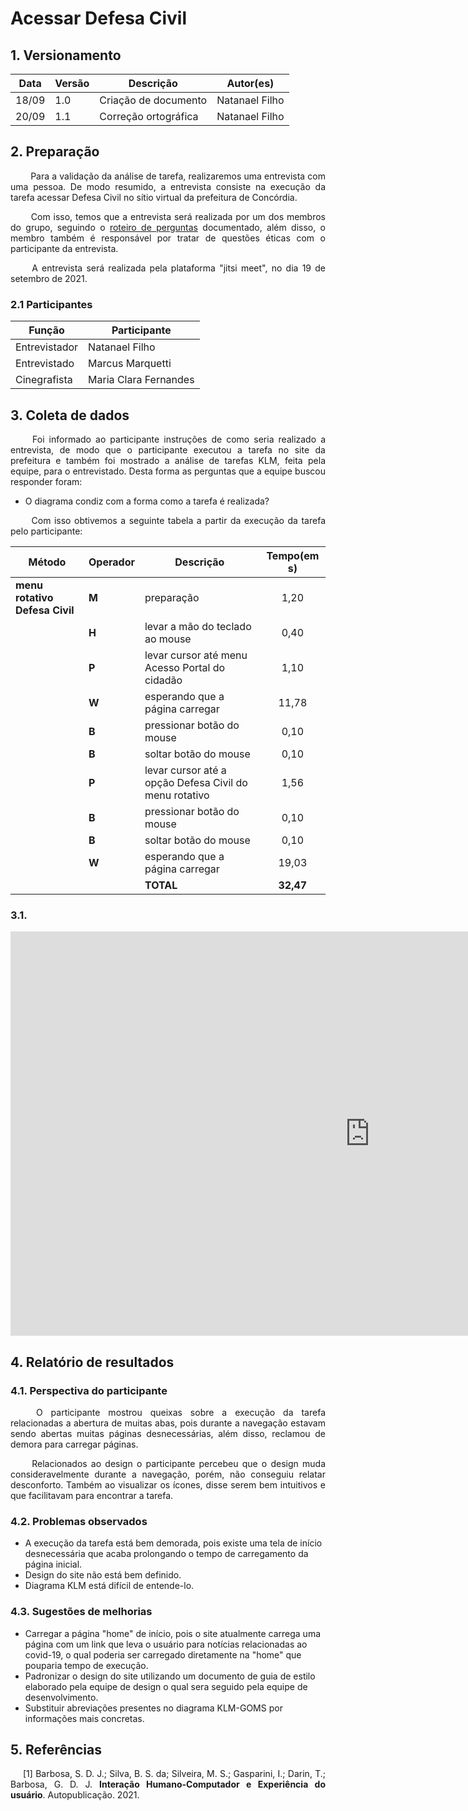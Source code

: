 # Acessar Defesa Civil

## 1. Versionamento
|Data|Versão|Descrição|Autor(es)
|--|--|--|--|
|18/09|1.0|Criação de documento|Natanael Filho|
|20/09|1.1|Correção ortográfica|Natanael Filho|

## 2. Preparação

<p align = "justify">  &emsp;&emsp; Para a validação da análise de tarefa, realizaremos uma entrevista com uma pessoa. De modo resumido, a entrevista consiste na execução da tarefa acessar Defesa Civil no sítio virtual da prefeitura de Concórdia. </p>

<p align = "justify">  &emsp;&emsp; Com isso, temos que a entrevista será realizada por um dos membros do grupo, seguindo o <a href="../../planejamentoAvaliacaoAnaliseTarefa">roteiro de perguntas</a> documentado, além disso, o membro também é responsável por tratar de questões éticas com o participante da entrevista.</p>

<p align = "justify">  &emsp;&emsp; A entrevista será realizada pela plataforma "jitsi meet", no dia 19 de setembro de 2021.</p>

### 2.1 Participantes

|Função| Participante|
|--|--|
|Entrevistador|Natanael Filho|
|Entrevistado|Marcus Marquetti|
|Cinegrafista|Maria Clara Fernandes|

## 3. Coleta de dados

<p align = "justify">  &emsp;&emsp; Foi informado ao participante instruções de como seria realizado a entrevista, de modo que o participante executou a tarefa no site da prefeitura e também foi mostrado a análise de tarefas KLM, feita pela equipe, para o entrevistado. Desta forma as perguntas que a equipe buscou responder foram:</p>

- O diagrama condiz com a forma como a tarefa é realizada?

<p align = "justify">  &emsp;&emsp; Com isso obtivemos a seguinte tabela a partir da execução da tarefa pelo participante:</p>

|Método|Operador|Descrição|Tempo(em s)|
|--|--|--|--|
|**menu rotativo  Defesa Civil**|**M**|preparação|<center><center>1,20</center></center>|
||**H**|levar a mão do teclado ao mouse|<center>0,40</center>|
||**P**|levar cursor até menu Acesso Portal do cidadão|<center>1,10</center>|
||**W**|esperando que a página carregar|<center>11,78</center>|
||**B**|pressionar botão do mouse|<center>0,10</center>|
||**B**|soltar botão do mouse|<center>0,10</center>|
||**P**|levar cursor até a opção  Defesa Civil do menu rotativo|<center>1,56</center>|
||**B**|pressionar botão do mouse|<center>0,10</center>|
||**B**|soltar botão do mouse|<center>0,10</center>|
||**W**|esperando que a página carregar|<center>19,03</center>|
|||**TOTAL**|<center>**32,47**</center>|

### 3.1.

<iframe width="1150" height="647" src="https://www.youtube.com/embed/4XGMTup5gho" title="YouTube video player" frameborder="0" allow="accelerometer; autoplay; clipboard-write; encrypted-media; gyroscope; picture-in-picture" allowfullscreen></iframe>

## 4. Relatório de resultados

### 4.1. Perspectiva do participante
<p align = "justify">  &emsp;&emsp; O participante mostrou queixas sobre a execução da tarefa relacionadas a abertura de muitas abas, pois durante a navegação estavam sendo abertas muitas páginas desnecessárias, além disso, reclamou de demora para carregar páginas.</p>

<p align = "justify">  &emsp;&emsp; Relacionados ao design o participante percebeu que o design muda consideravelmente durante a navegação, porém, não conseguiu relatar desconforto. Também ao visualizar os ícones, disse serem bem intuitivos e que facilitavam para encontrar a tarefa.</p>

### 4.2. Problemas observados

- A execução da tarefa está bem demorada, pois existe uma tela de início desnecessária que acaba prolongando o tempo de carregamento da página inicial.
- Design do site não está bem definido.
- Diagrama KLM está difícil de entende-lo.


### 4.3. Sugestões de melhorias

- Carregar a página "home" de início, pois o site atualmente carrega uma página com um link que leva o usuário para notícias relacionadas ao covid-19, o qual poderia ser carregado diretamente na "home" que pouparia tempo de execução.
- Padronizar o design do site utilizando um documento de guia de estilo elaborado pela equipe de design o qual sera seguido pela equipe de desenvolvimento.
- Substituir abreviações presentes no diagrama KLM-GOMS por informações mais concretas.

## 5. Referências 

<p style="text-align: justify; text-indent: 20px">[1] Barbosa, S. D. J.; Silva, B. S. da; Silveira, M. S.; Gasparini, I.; Darin, T.; Barbosa, G. D. J. <b>Interação Humano-Computador e Experiência do usuário</b>. Autopublicação. 2021.</p>



